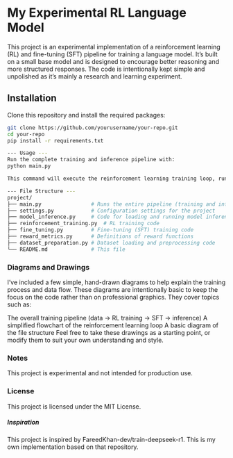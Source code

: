 # My Experimental RL Language Model

This project is an experimental implementation of a reinforcement learning (RL) and fine-tuning (SFT) pipeline for training a language model. It’s built on a small base model and is designed to encourage better reasoning and more structured responses. The code is intentionally kept simple and unpolished as it’s mainly a research and learning experiment.

## Installation

Clone this repository and install the required packages:

```bash
git clone https://github.com/yourusername/your-repo.git
cd your-repo
pip install -r requirements.txt

--- Usage --- 
Run the complete training and inference pipeline with:
python main.py

This command will execute the reinforcement learning training loop, run the fine-tuning stage test the trained model with a sample input.

--- File Structure ---
project/
├── main.py                # Runs the entire pipeline (training and inference)
├── settings.py            # Configuration settings for the project
├── model_inference.py     # Code for loading and running model inference
├── reinforcement_training.py  # RL training code
├── fine_tuning.py         # Fine-tuning (SFT) training code
├── reward_metrics.py      # Definitions of reward functions
├── dataset_preparation.py # Dataset loading and preprocessing code
└── README.md              # This file
```

### Diagrams and Drawings
I’ve included a few simple, hand-drawn diagrams to help explain the training process and data flow. These diagrams are intentionally basic to keep the focus on the code rather than on professional graphics. They cover topics such as:

The overall training pipeline (data → RL training → SFT → inference)
A simplified flowchart of the reinforcement learning loop
A basic diagram of the file structure
Feel free to take these drawings as a starting point, or modify them to suit your own understanding and style.

### Notes
This project is experimental and not intended for production use.

### License
This project is licensed under the MIT License.

##### Inspiration
This project is inspired by FareedKhan-dev/train-deepseek-r1. This is my own implementation based on that repository.
